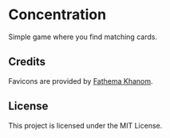 # Concentration
Simple game where you find matching cards.
## Credits
Favicons are provided by [Fathema Khanom](https://www.flaticon.com/authors/fathema-khanom).
## License
This project is licensed under the MIT License.